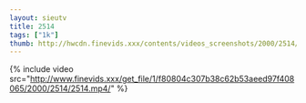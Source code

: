```yaml
--- 
layout: sieutv
title: 2514
tags: ["1k"]
thumb: http://hwcdn.finevids.xxx/contents/videos_screenshots/2000/2514/preview.mp4.jpg
---
```

{% include video src="http://www.finevids.xxx/get_file/1/f80804c307b38c62b53aeed97f408065/2000/2514/2514.mp4/" %} 
